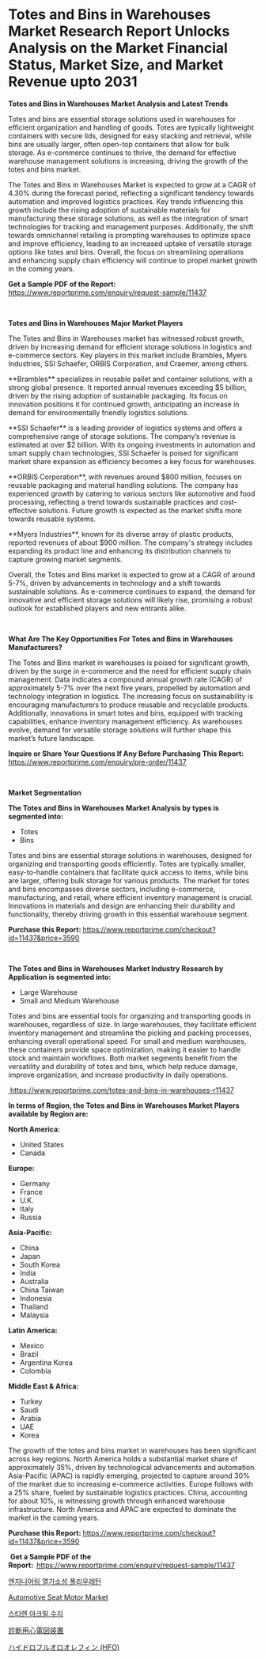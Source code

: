<p><h1>Totes and Bins in Warehouses Market Research Report Unlocks Analysis on the Market Financial Status, Market Size, and Market Revenue upto 2031</h1></p><p><strong>Totes and Bins in Warehouses Market Analysis and Latest Trends</strong></p>
<p><p>Totes and bins are essential storage solutions used in warehouses for efficient organization and handling of goods. Totes are typically lightweight containers with secure lids, designed for easy stacking and retrieval, while bins are usually larger, often open-top containers that allow for bulk storage. As e-commerce continues to thrive, the demand for effective warehouse management solutions is increasing, driving the growth of the totes and bins market. </p><p>The Totes and Bins in Warehouses Market is expected to grow at a CAGR of 4.30% during the forecast period, reflecting a significant tendency towards automation and improved logistics practices. Key trends influencing this growth include the rising adoption of sustainable materials for manufacturing these storage solutions, as well as the integration of smart technologies for tracking and management purposes. Additionally, the shift towards omnichannel retailing is prompting warehouses to optimize space and improve efficiency, leading to an increased uptake of versatile storage options like totes and bins. Overall, the focus on streamlining operations and enhancing supply chain efficiency will continue to propel market growth in the coming years.</p></p>
<p><strong>Get a Sample PDF of the Report:&nbsp;</strong> <a href="https://www.reportprime.com/enquiry/request-sample/11437">https://www.reportprime.com/enquiry/request-sample/11437</a></p>
<p>&nbsp;</p>
<p><strong>Totes and Bins in Warehouses Major Market Players</strong></p>
<p><p>The Totes and Bins in Warehouses market has witnessed robust growth, driven by increasing demand for efficient storage solutions in logistics and e-commerce sectors. Key players in this market include Brambles, Myers Industries, SSI Schaefer, ORBIS Corporation, and Craemer, among others.</p><p>**Brambles** specializes in reusable pallet and container solutions, with a strong global presence. It reported annual revenues exceeding $5 billion, driven by the rising adoption of sustainable packaging. Its focus on innovation positions it for continued growth, anticipating an increase in demand for environmentally friendly logistics solutions.</p><p>**SSI Schaefer** is a leading provider of logistics systems and offers a comprehensive range of storage solutions. The company’s revenue is estimated at over $2 billion. With its ongoing investments in automation and smart supply chain technologies, SSI Schaefer is poised for significant market share expansion as efficiency becomes a key focus for warehouses.</p><p>**ORBIS Corporation**, with revenues around $800 million, focuses on reusable packaging and material handling solutions. The company has experienced growth by catering to various sectors like automotive and food processing, reflecting a trend towards sustainable practices and cost-effective solutions. Future growth is expected as the market shifts more towards reusable systems.</p><p>**Myers Industries**, known for its diverse array of plastic products, reported revenues of about $900 million. The company's strategy includes expanding its product line and enhancing its distribution channels to capture growing market segments.</p><p>Overall, the Totes and Bins market is expected to grow at a CAGR of around 5-7%, driven by advancements in technology and a shift towards sustainable solutions. As e-commerce continues to expand, the demand for innovative and efficient storage solutions will likely rise, promising a robust outlook for established players and new entrants alike.</p></p>
<p>&nbsp;</p>
<p><strong>What Are The Key Opportunities For Totes and Bins in Warehouses Manufacturers?</strong></p>
<p><p>The Totes and Bins market in warehouses is poised for significant growth, driven by the surge in e-commerce and the need for efficient supply chain management. Data indicates a compound annual growth rate (CAGR) of approximately 5-7% over the next five years, propelled by automation and technology integration in logistics. The increasing focus on sustainability is encouraging manufacturers to produce reusable and recyclable products. Additionally, innovations in smart totes and bins, equipped with tracking capabilities, enhance inventory management efficiency. As warehouses evolve, demand for versatile storage solutions will further shape this market’s future landscape.</p></p>
<p><strong>Inquire or Share Your Questions If Any Before Purchasing This Report:</strong> <a href="https://www.reportprime.com/enquiry/pre-order/11437">https://www.reportprime.com/enquiry/pre-order/11437</a></p>
<p>&nbsp;</p>
<p><strong>Market Segmentation</strong></p>
<p><strong>The Totes and Bins in Warehouses Market Analysis by types is segmented into:</strong></p>
<p><ul><li>Totes</li><li>Bins</li></ul></p>
<p><p>Totes and bins are essential storage solutions in warehouses, designed for organizing and transporting goods efficiently. Totes are typically smaller, easy-to-handle containers that facilitate quick access to items, while bins are larger, offering bulk storage for various products. The market for totes and bins encompasses diverse sectors, including e-commerce, manufacturing, and retail, where efficient inventory management is crucial. Innovations in materials and design are enhancing their durability and functionality, thereby driving growth in this essential warehouse segment.</p></p>
<p><strong>Purchase this Report:&nbsp;</strong><a href="https://www.reportprime.com/checkout?id=11437&price=3590">https://www.reportprime.com/checkout?id=11437&price=3590</a></p>
<p>&nbsp;</p>
<p><strong>The Totes and Bins in Warehouses Market Industry Research by Application is segmented into:</strong></p>
<p><ul><li>Large Warehouse</li><li>Small and Medium Warehouse</li></ul></p>
<p><p>Totes and bins are essential tools for organizing and transporting goods in warehouses, regardless of size. In large warehouses, they facilitate efficient inventory management and streamline the picking and packing processes, enhancing overall operational speed. For small and medium warehouses, these containers provide space optimization, making it easier to handle stock and maintain workflows. Both market segments benefit from the versatility and durability of totes and bins, which help reduce damage, improve organization, and increase productivity in daily operations.</p></p>
<p><a href="https://www.reportprime.com/totes-and-bins-in-warehouses-r11437">&nbsp;https://www.reportprime.com/totes-and-bins-in-warehouses-r11437</a></p>
<p><strong>In terms of Region, the Totes and Bins in Warehouses Market Players available by Region are:</strong></p>
<p>
    <p> <strong> North America: </strong>
        <ul>
            <li>United States</li>
            <li>Canada</li>
        </ul>
        </p> 
    <p> <strong> Europe: </strong>
        <ul>
            <li>Germany</li>
            <li>France</li>
            <li>U.K.</li>
            <li>Italy</li>
            <li>Russia</li>
        </ul>
        </p> 
    <p> <strong> Asia-Pacific: </strong>
        <ul>
            <li>China</li>
            <li>Japan</li>
            <li>South Korea</li>
            <li>India</li>
            <li>Australia</li>
            <li>China Taiwan</li>
            <li>Indonesia</li>
            <li>Thailand</li>
            <li>Malaysia</li>
        </ul>
        </p> 
    <p> <strong> Latin America: </strong>
        <ul>
            <li>Mexico</li>
            <li>Brazil</li>
            <li>Argentina Korea</li>
            <li>Colombia</li>
        </ul>
        </p> 
    <p> <strong> Middle East & Africa: </strong>
        <ul>
            <li>Turkey</li>
            <li>Saudi</li>
            <li>Arabia</li>
            <li>UAE</li>
            <li>Korea</li>
        </ul>
    </p>
    </p>
<p><p>The growth of the totes and bins market in warehouses has been significant across key regions. North America holds a substantial market share of approximately 35%, driven by technological advancements and automation. Asia-Pacific (APAC) is rapidly emerging, projected to capture around 30% of the market due to increasing e-commerce activities. Europe follows with a 25% share, fueled by sustainable logistics practices. China, accounting for about 10%, is witnessing growth through enhanced warehouse infrastructure. North America and APAC are expected to dominate the market in the coming years.</p></p>
<p><strong>Purchase this Report: </strong><a href="https://www.reportprime.com/checkout?id=11437&price=3590">https://www.reportprime.com/checkout?id=11437&price=3590</a></p>
<p>&nbsp;<strong>Get a Sample PDF of the Report:&nbsp;&nbsp;</strong><a href="https://www.reportprime.com/enquiry/request-sample/11437">https://www.reportprime.com/enquiry/request-sample/11437</a></p>
<p><strong></strong></p>
<p><p><a href="https://medium.com/@percyhagernes9778/%EC%97%94%EC%A7%80%EB%8B%88%EC%96%B4%EB%A7%81-%EC%97%B4%EA%B0%80%EC%86%8C%EC%84%B1-%ED%8F%B4%EB%A6%AC%EC%9A%B0%EB%A0%88%ED%83%84-%EC%8B%9C%EC%9E%A5%EC%9D%98-%EB%AF%B8%EB%9E%98-%EA%B2%BD%ED%96%A5-2031%EB%85%84%EA%B9%8C%EC%A7%80%EC%9D%98-%EC%83%88%EB%A1%9C%EC%9A%B4-%EC%8B%9C%EC%9E%A5-%EB%8F%99%ED%96%A5-%EB%B0%8F-%EC%98%88%EC%B8%A1-3f7863deb769">엔지니어링 열가소성 폴리우레탄</a></p><p><a href="https://issuu.com/reportprime-2/docs/automotive-seat-motor-market-size-2_19b916ffa04f32">Automotive Seat Motor Market</a></p><p><a href="https://medium.com/@percyhagernes9778/styrene-acrylic-resins-market-%EC%9D%98-%EA%B8%80%EB%A1%9C%EB%B2%8C-%EC%8B%9C%EC%9E%A5-%EA%B0%9C%EC%9A%94%EB%8A%94-%EC%A0%84-%EC%84%B8%EA%B3%84-%EB%B0%8F-%EC%A3%BC%EC%9A%94-%EC%8B%9C%EC%9E%A5%EC%9D%98-%EC%82%B0%EC%97%85%EC%97%90-%EC%98%81%ED%96%A5%EC%9D%84-%EB%AF%B8%EC%B9%98%EB%8A%94-%EC%A3%BC%EC%9A%94-%ED%8A%B8%EB%A0%8C%EB%93%9C%EC%97%90-%EB%8C%80%ED%95%9C-%EB%8F%85%ED%8A%B9%ED%95%9C-%EA%B4%80%EC%A0%90%EC%9D%84-%EC%A0%9C%EA%B3%B5%ED%95%A9%EB%8B%88%EB%8B%A4-a1f10c40acdd">스티렌 아크릴 수지</a></p><p><a href="https://medium.com/@rusty-marie2024/diagnostic-electrocardiography-devices-market-%E3%81%AF-%E3%82%B3%E3%82%B9%E3%83%88%E7%AE%A1%E7%90%86%E3%81%A8%E5%8A%B9%E7%8E%87%E5%90%91%E4%B8%8A%E3%82%92%E5%84%AA%E5%85%88%E3%81%97%E3%81%BE%E3%81%99-%E3%81%95%E3%82%89%E3%81%AB-%E5%A0%B1%E5%91%8A%E6%9B%B8%E3%81%AF%E5%B8%82%E5%A0%B4%E3%81%AE%E9%9C%80%E8%A6%81%E9%9D%A2%E3%81%A8%E4%BE%9B%E7%B5%A6%E9%9D%A2%E3%81%AE%E4%B8%A1%E6%96%B9%E3%82%92%E3%82%AB%E3%83%90%E3%83%BC%E3%81%97%E3%81%A6%E3%81%84%E3%81%BE%E3%81%99-0cf6de33f479?postPublishedType=initial">診断用心電図装置</a></p><p><a href="https://medium.com/@rusty-marie2024/hydrofluoroolefins-hfos-market-%E3%81%AE%E3%82%B0%E3%83%AD%E3%83%BC%E3%83%90%E3%83%AB%E5%B8%82%E5%A0%B4%E6%A6%82%E8%A6%81%E3%81%AF-%E4%B8%96%E7%95%8C%E3%81%8A%E3%82%88%E3%81%B3%E4%B8%BB%E8%A6%81%E5%B8%82%E5%A0%B4%E3%81%AB%E3%81%8A%E3%81%91%E3%82%8B%E6%A5%AD%E7%95%8C%E3%81%AB%E5%BD%B1%E9%9F%BF%E3%82%92%E4%B8%8E%E3%81%88%E3%82%8B%E4%B8%BB%E8%A6%81%E3%81%AA%E3%83%88%E3%83%AC%E3%83%B3%E3%83%89%E3%81%AB%E3%81%A4%E3%81%84%E3%81%A6-%E7%8B%AC%E8%87%AA%E3%81%AE%E8%A6%96%E7%82%B9%E3%82%92%E6%8F%90%E4%BE%9B%E3%81%97%E3%81%BE%E3%81%99-77d81d4ddb48?postPublishedType=initial">ハイドロフルオロオレフィン (HFO)</a></p></p>